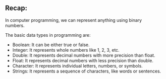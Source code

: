 ## Recap: 

In computer programming, we can represent anything using binary numbers. 

The basic data types in programming are:

- Boolean: It can be either true or false.
- Integer: It represents whole numbers like 1, 2, 3, etc.
- Double: It represents decimal numbers with more precision than float.
- Float: It represents decimal numbers with less precision than double.
- Character: It represents individual letters, numbers, or symbols.
- Strings: It represents a sequence of characters, like words or sentences.

